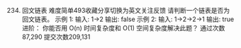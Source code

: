 234. 回文链表
难度简单493收藏分享切换为英文关注反馈
请判断一个链表是否为回文链表。
示例 1:
输入: 1->2
输出: false
示例 2:
输入: 1->2->2->1
输出: true
进阶：
你能否用 O(n) 时间复杂度和 O(1) 空间复杂度解决此题？
通过次数87,290
提交次数209,131